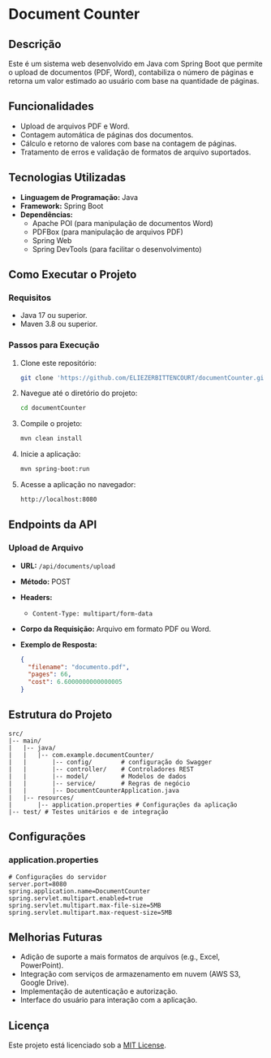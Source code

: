 # Document Counter

## Descrição

Este é um sistema web desenvolvido em Java com Spring Boot que permite o upload de documentos (PDF, Word), contabiliza o número de páginas e retorna um valor estimado ao usuário com base na quantidade de páginas.

## Funcionalidades

- Upload de arquivos PDF e Word.
- Contagem automática de páginas dos documentos.
- Cálculo e retorno de valores com base na contagem de páginas.
- Tratamento de erros e validação de formatos de arquivo suportados.

## Tecnologias Utilizadas

- **Linguagem de Programação:** Java
- **Framework:** Spring Boot
- **Dependências:**
  - Apache POI (para manipulação de documentos Word)
  - PDFBox (para manipulação de arquivos PDF)
  - Spring Web
  - Spring DevTools (para facilitar o desenvolvimento)

## Como Executar o Projeto

### Requisitos

- Java 17 ou superior.
- Maven 3.8 ou superior.

### Passos para Execução

1. Clone este repositório:

   ```bash
   git clone 'https://github.com/ELIEZERBITTENCOURT/documentCounter.git'
   ```

2. Navegue até o diretório do projeto:

   ```bash
   cd documentCounter
   ```

3. Compile o projeto:

   ```bash
   mvn clean install
   ```

4. Inicie a aplicação:

   ```bash
   mvn spring-boot:run
   ```

5. Acesse a aplicação no navegador:

   ```bash
   http://localhost:8080
   ```

## Endpoints da API

### Upload de Arquivo

- **URL:** `/api/documents/upload`
- **Método:** POST
- **Headers:**
  - `Content-Type: multipart/form-data`
- **Corpo da Requisição:** Arquivo em formato PDF ou Word.
- **Exemplo de Resposta:**

  ```json
  {
    "filename": "documento.pdf",
    "pages": 66,
    "cost": 6.6000000000000005
  }
  ```

## Estrutura do Projeto

```code
src/
|-- main/
|   |-- java/
|   |   |-- com.example.documentCounter/
|   |       |-- config/        # configuração do Swagger
|   |       |-- controller/    # Controladores REST
|   |       |-- model/         # Modelos de dados
|   |       |-- service/       # Regras de negócio
|   |       |-- DocumentCounterApplication.java
|   |-- resources/
|       |-- application.properties # Configurações da aplicação
|-- test/ # Testes unitários e de integração
```

## Configurações

### application.properties

```properties
# Configurações do servidor
server.port=8080
spring.application.name=DocumentCounter
spring.servlet.multipart.enabled=true
spring.servlet.multipart.max-file-size=5MB
spring.servlet.multipart.max-request-size=5MB

```

## Melhorias Futuras

- Adição de suporte a mais formatos de arquivos (e.g., Excel, PowerPoint).
- Integração com serviços de armazenamento em nuvem (AWS S3, Google Drive).
- Implementação de autenticação e autorização.
- Interface do usuário para interação com a aplicação.

## Licença

Este projeto está licenciado sob a [MIT License](LICENSE).
